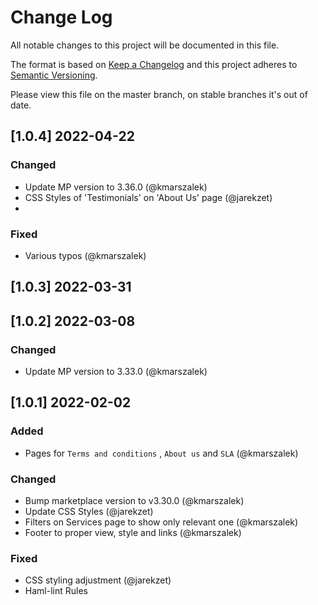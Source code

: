 # Change Log
All notable changes to this project will be documented in this file.

The format is based on [Keep a Changelog](http://keepachangelog.com/)
and this project adheres to [Semantic Versioning](http://semver.org/).

Please view this file on the master branch, on stable branches it's out of date.

## [1.0.4] 2022-04-22

### Changed
- Update MP version to 3.36.0 (@kmarszalek)
- CSS Styles of 'Testimonials' on 'About Us' page (@jarekzet)
- 
### Fixed
- Various typos (@kmarszalek)

## [1.0.3] 2022-03-31

## [1.0.2] 2022-03-08

### Changed
- Update MP version to 3.33.0 (@kmarszalek)

## [1.0.1] 2022-02-02

### Added
- Pages for `Terms and conditions` , `About us` and `SLA` (@kmarszalek)

### Changed
- Bump marketplace version to v3.30.0 (@kmarszalek)
- Update CSS Styles (@jarekzet)
- Filters on Services page to show only relevant one (@kmarszalek)
- Footer to proper view, style and links (@kmarszalek)

### Fixed
- CSS styling adjustment (@jarekzet)
- Haml-lint Rules
